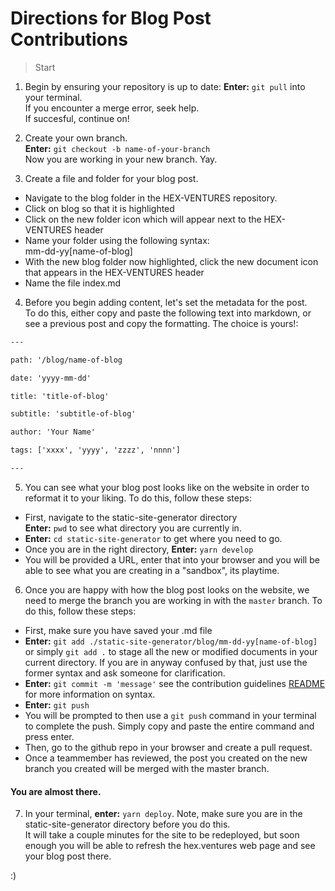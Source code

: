 # Directions for Blog Post Contributions

> Start

1. Begin by ensuring your repository is up to date:
**Enter:** `git pull` into your terminal.  
If you encounter a merge error, seek help.  
If succesful, continue on!
2. Create your own branch.  
**Enter:** `git checkout -b name-of-your-branch`  
Now you are working in your new branch. Yay.

3. Create a file and folder for your blog post.  
* Navigate to the blog folder in the HEX-VENTURES repository.  
* Click on blog so that it is highlighted
* Click on the new folder icon which will appear next to the HEX-VENTURES header
* Name your folder using the following syntax:  
mm-dd-yy[name-of-blog]
* With the new blog folder now highlighted, click the new document icon that appears in the HEX-VENTURES header
* Name the file index.md

4. Before you begin adding content, let's set the metadata for the post.  
To do this, either copy and paste the following text into markdown, or see a previous post and copy the formatting. The choice is yours!:  

```html
---  

path: '/blog/name-of-blog  

date: 'yyyy-mm-dd'  

title: 'title-of-blog'  

subtitle: 'subtitle-of-blog'  

author: 'Your Name'  

tags: ['xxxx', 'yyyy', 'zzzz', 'nnnn']  

---
```
5. You can see what your blog post looks like on the website in order to reformat it to your liking. To do this, follow these steps:  
* First, navigate to the static-site-generator directory  
**Enter:** `pwd` to see what directory you are currently in.
* **Enter:** `cd static-site-generator` to get where you need to go. 
* Once you are in the right directory, **Enter:** `yarn develop`
* You will be provided a URL, enter that into your browser and you will be able to see what you are creating in a "sandbox", its playtime.
6. Once you are happy with how the blog post looks on the website, we need to merge the branch you are working in with the `master` branch. To do this, follow these steps:
* First, make sure you have saved your .md file
* **Enter:** `git add ./static-site-generator/blog/mm-dd-yy[name-of-blog]` or simply `git add .` to stage all the new or modified documents in your current directory. If you are in anyway confused by that, just use the former syntax and ask someone for clarification.
* **Enter:** `git commit -m 'message'` see the contribution guidelines [README](https://github.com/hex-ventures/hex-ventures/blob/master/CONTRIBUTING.md) for more information on syntax. 
* **Enter:** `git push`
* You will be prompted to then use a `git push` command in your terminal to complete the push. Simply copy and paste the entire command and press enter.
* Then, go to the github repo in your browser and create a pull request.
* Once a teammember has reviewed, the post you created on the new branch you created will be merged with the master branch.

#### You are almost there.

7. In your terminal, **enter:** `yarn deploy`. Note, make sure you are in the static-site-generator directory before you do this.  
It will take a couple minutes for the site to be redeployed, but soon enough you will be able to refresh the hex.ventures web page and see your blog post there.

:) 